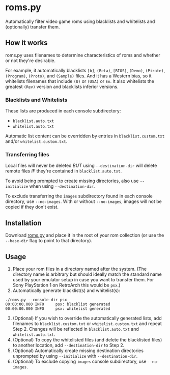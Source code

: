 # roms.py
Automatically filter video game roms using blacklists and whitelists and (optionally) transfer them.
## How it works
roms.py uses filenames to determine characteristics of roms and whether or not they're desirable.

For example, it automatically blacklists `[b]`, `(Beta)`, `[BIOS]`, `(Demo)`, `(Pirate)`, `(Program)`, `(Proto)`, and `(Sample)` files. And it has a Western bias, so it whitelists filenames that include `(U)` or `(USA)` or `En`. It also whitelists the greatest `(Rev)` version and blacklists inferior versions.

### Blacklists and Whitelists

These lists are produced in each console subdirectory:
* `blacklist.auto.txt`
* `whitelist.auto.txt`

Automatic list content can be overridden by entries in `blacklist.custom.txt` and/or `whitelist.custom.txt`.

### Transferring files

Local files will never be deleted _BUT_ using `--destination-dir` will delete remote files _IF_ they're contained in `blacklist.auto.txt`.

To avoid being prompted to create missing directories, also use `--initialize` when using `--destination-dir`.

To exclude transferring the `images` subdirectory found in each console directory, use `--no-images`. With or without `--no-images`, images will not be copied if they don't exist.

## Installation
Download [roms.py](https://raw.githubusercontent.com/codygarver/roms/main/roms.py) and place it in the root of your rom collection (or use the `--base-dir` flag to point to that directory).

## Usage
1. Place your rom files in a directory named after the system. (The directory name is arbitrary but should ideally match the standard name used by your emulator setup in case you want to transfer them. For Sony PlayStation 1 on RetroArch this would be `psx`.)
2. Automatically generate blacklist(s) and whitelist(s):
```
./roms.py --console-dir psx
00:00:00.000 INFO     psx: blacklist generated
00:00:00.000 INFO     psx: whitelist generated
```
3. (Optional) If you wish to override the automatically generated lists, add filenames to `blacklist.custom.txt` or `whitelist.custom.txt` and repeat Step 2. Changes will be reflected in `blacklist.auto.txt` and `whitelist.auto.txt`.
4. (Optional) To copy the whitelisted files (and delete the blacklisted files) to another location, add `--destination-dir` to Step 2.
5. (Optional) Automatically create missing destination directories unprompted by using `--initialize` with `--destination-dir`.
6. (Optional) To exclude copying `images` console subdirectory, use `--no-images`.